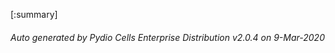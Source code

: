 






[:summary]

###### Auto generated by Pydio Cells Enterprise Distribution v2.0.4 on 9-Mar-2020
